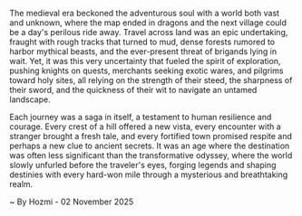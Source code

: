 
The medieval era beckoned the adventurous soul with a world both vast and unknown, where the map ended in dragons and the next village could be a day's perilous ride away. Travel across land was an epic undertaking, fraught with rough tracks that turned to mud, dense forests rumored to harbor mythical beasts, and the ever-present threat of brigands lying in wait. Yet, it was this very uncertainty that fueled the spirit of exploration, pushing knights on quests, merchants seeking exotic wares, and pilgrims toward holy sites, all relying on the strength of their steed, the sharpness of their sword, and the quickness of their wit to navigate an untamed landscape.

Each journey was a saga in itself, a testament to human resilience and courage. Every crest of a hill offered a new vista, every encounter with a stranger brought a fresh tale, and every fortified town promised respite and perhaps a new clue to ancient secrets. It was an age where the destination was often less significant than the transformative odyssey, where the world slowly unfurled before the traveler's eyes, forging legends and shaping destinies with every hard-won mile through a mysterious and breathtaking realm.

~ By Hozmi - 02 November 2025
